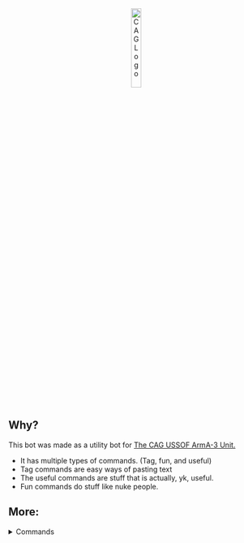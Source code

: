 <div align="center">
<a href="https://discord.gg/8srzuP97Rb"><img src="https://github.com/user-attachments/assets/4d81fc10-dd45-4a59-aafb-bc6c45ce91fa" alt="CAG Logo" width="20%" height="20%"></a>
</div>

## Why?

This bot was made as a utility bot for [The CAG USSOF ArmA-3 Unit.](https://discord.gg/8srzuP97Rb)

- It has multiple types of commands. (Tag, fun, and useful)
- Tag commands are easy ways of pasting text
- The useful commands are stuff that is actually, yk, useful.
- Fun commands do stuff like nuke people.

## More:

<details>
  <summary>Commands</summary>
  
## Useful Commands:
- /help - Show the help menu.
- /ping - Bot replies with "Pong"
- /update-modpack - Keep track of who has updated their modpack.

## Tag Commands:
- /rules - Send the CAG Discord server rules.
- /event-times - The current op times.
- /server-info - All the server info needed to join.
- /socials - The CAG social media accounts.
- /mos-list - The MOS listings.
- /recruitment-message - The recruitment message. 
- /staff-list - The people who hold the power in CAG
- /info - Information on this bot.

## Fun Commands: 

- /nuke - Nuke a place
- /rate - Get a very real and 100% totally accurate rating of something.
  
</details>
